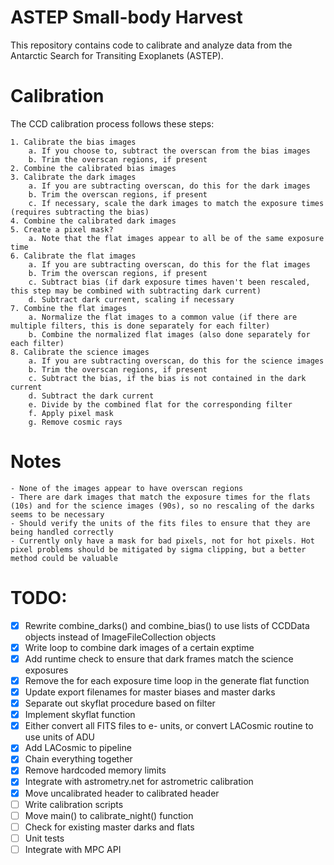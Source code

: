 # ASTEP Small-body Harvest
This repository contains code to calibrate and analyze data from the Antarctic Search for Transiting Exoplanets (ASTEP).

# Calibration
The CCD calibration process follows these steps:

    1. Calibrate the bias images
        a. If you choose to, subtract the overscan from the bias images
        b. Trim the overscan regions, if present
    2. Combine the calibrated bias images
    3. Calibrate the dark images
        a. If you are subtracting overscan, do this for the dark images
        b. Trim the overscan regions, if present
        c. If necessary, scale the dark images to match the exposure times (requires subtracting the bias)
    4. Combine the calibrated dark images
    5. Create a pixel mask?
        a. Note that the flat images appear to all be of the same exposure time
    6. Calibrate the flat images
        a. If you are subtracting overscan, do this for the flat images
        b. Trim the overscan regions, if present
        c. Subtract bias (if dark exposure times haven't been rescaled, this step may be combined with subtracting dark current)
        d. Subtract dark current, scaling if necessary
    7. Combine the flat images
        a. Normalize the flat images to a common value (if there are multiple filters, this is done separately for each filter)
        b. Combine the normalized flat images (also done separately for each filter)
    8. Calibrate the science images
        a. If you are subtracting overscan, do this for the science images
        b. Trim the overscan regions, if present
        c. Subtract the bias, if the bias is not contained in the dark current
        d. Subtract the dark current
        e. Divide by the combined flat for the corresponding filter
        f. Apply pixel mask
        g. Remove cosmic rays

# Notes
    - None of the images appear to have overscan regions
    - There are dark images that match the exposure times for the flats (10s) and for the science images (90s), so no rescaling of the darks seems to be necessary
    - Should verify the units of the fits files to ensure that they are being handled correctly
    - Currently only have a mask for bad pixels, not for hot pixels. Hot pixel problems should be mitigated by sigma clipping, but a better method could be valuable

# TODO: 
- [X] Rewrite combine_darks() and combine_bias() to use lists of CCDData objects instead of ImageFileCollection objects
- [X] Write loop to combine dark images of a certain exptime
- [X] Add runtime check to ensure that dark frames match the science exposures
- [X] Remove the for each exposure time loop in the generate flat function
- [X] Update export filenames for master biases and master darks
- [X] Separate out skyflat procedure based on filter
- [X] Implement skyflat function
- [X] Either convert all FITS files to e- units, or convert LACosmic routine to use units of ADU
- [X] Add LACosmic to pipeline
- [X] Chain everything together
- [X] Remove hardcoded memory limits
- [X] Integrate with astrometry.net for astrometric calibration
- [X] Move uncalibrated header to calibrated header
- [ ] Write calibration scripts
- [ ] Move main() to calibrate_night() function
- [ ] Check for existing master darks and flats
- [ ] Unit tests
- [ ] Integrate with MPC API
